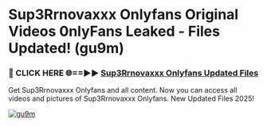 # Sup3Rrnovaxxx Onlyfans Original Videos 0nlyFans Leaked - Files Updated! (gu9m)

<h3>🔴 CLICK HERE 🌐==►► <a href="https://tinyurl.com/ms9xzufz" rel="nofollow">Sup3Rrnovaxxx Onlyfans Updated Files</a></h3>

Get Sup3Rrnovaxxx Onlyfans and all content. Now you can access all videos and pictures of Sup3Rrnovaxxx Onlyfans. New Updated Files 2025!

[![gu9m](https://i.imgur.com/ppqm5kG.gif)](https://tinyurl.com/ms9xzufz)
